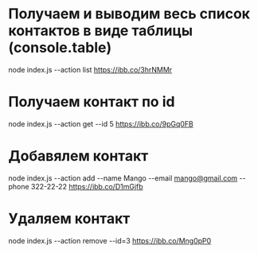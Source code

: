 # Получаем и выводим весь список контактов в виде таблицы (console.table)
node index.js --action list
https://ibb.co/3hrNMMr

# Получаем контакт по id
node index.js --action get --id 5
https://ibb.co/9pGq0FB

# Добавялем контакт
node index.js --action add --name Mango --email mango@gmail.com --phone 322-22-22
https://ibb.co/D1mGjfb

# Удаляем контакт
node index.js --action remove --id=3
https://ibb.co/Mng0pP0